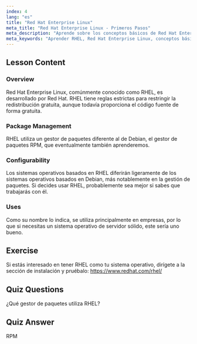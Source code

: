 ```yaml
---
index: 4
lang: "es"
title: "Red Hat Enterprise Linux"
meta_title: "Red Hat Enterprise Linux - Primeros Pasos"
meta_description: "Aprende sobre los conceptos básicos de Red Hat Enterprise Linux (RHEL), su gestor de paquetes RPM y sus usos empresariales. Comprende las diferencias y beneficios principales de RHEL."
meta_keywords: "Aprender RHEL, Red Hat Enterprise Linux, conceptos básicos de RHEL, gestor de paquetes RPM, SO de servidor Linux, RHEL para principiantes, guía de RHEL"
---
```


## Lesson Content

### Overview

Red Hat Enterprise Linux, comúnmente conocido como RHEL, es desarrollado por Red Hat. RHEL tiene reglas estrictas para restringir la redistribución gratuita, aunque todavía proporciona el código fuente de forma gratuita.

### Package Management

RHEL utiliza un gestor de paquetes diferente al de Debian, el gestor de paquetes RPM, que eventualmente también aprenderemos.

### Configurability

Los sistemas operativos basados en RHEL diferirán ligeramente de los sistemas operativos basados en Debian, más notablemente en la gestión de paquetes. Si decides usar RHEL, probablemente sea mejor si sabes que trabajarás con él.

### Uses

Como su nombre lo indica, se utiliza principalmente en empresas, por lo que si necesitas un sistema operativo de servidor sólido, este sería uno bueno.

## Exercise

Si estás interesado en tener RHEL como tu sistema operativo, dirígete a la sección de instalación y pruébalo: <https://www.redhat.com/rhel/>

## Quiz Questions

¿Qué gestor de paquetes utiliza RHEL?

## Quiz Answer

RPM
